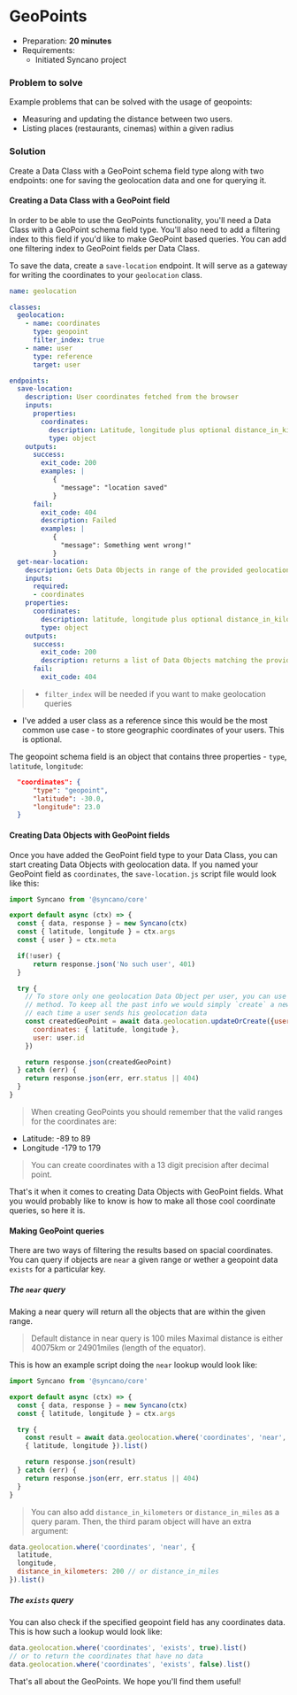 # GeoPoints

- Preparation: **20 minutes**
- Requirements:
  - Initiated Syncano project

### Problem to solve

Example problems that can be solved with the usage of geopoints:
- Measuring and updating the distance between two users.
- Listing places (restaurants, cinemas) within a given radius

### Solution

Create a Data Class with a GeoPoint schema field type along with two endpoints: one for saving the geolocation data and one for querying it.

#### Creating a Data Class with a GeoPoint field

In order to be able to use the GeoPoints functionality, you'll need a Data Class with a GeoPoint schema field type. You'll also need to add a filtering index to this field if you'd like to make GeoPoint based queries. You can add one filtering index to GeoPoint fields per Data Class.

To save the data, create a `save-location` endpoint. It will serve as a gateway for writing the coordinates to your `geolocation` class.

```YAML
name: geolocation

classes:
  geolocation:
    - name: coordinates
      type: geopoint
      filter_index: true
    - name: user
      type: reference
      target: user

endpoints:
  save-location:
    description: User coordinates fetched from the browser
    inputs:
      properties:
        coordinates:
          description: Latitude, longitude plus optional distance_in_kilometers or distance_in_miles
          type: object
    outputs:
      success:
        exit_code: 200
        examples: |
           {
             "message": "location saved"
           }
      fail:
        exit_code: 404
        description: Failed
        examples: |
           {
             "message": Something went wrong!"
           }
  get-near-location:
    description: Gets Data Objects in range of the provided geolocation data
    inputs:
      required:
      - coordinates    
    properties:
      coordinates:
        description: latitude, longitude plus optional distance_in_kilometers or distance_in_miles
        type: object
    outputs:
      success:
        exit_code: 200
        description: returns a list of Data Objects matching the provided range
      fail:
        exit_code: 404
```

> - `filter_index` will be needed if you want to make geolocation queries
- I've added a user class as a reference since this would be the most common use case - to store geographic coordinates of your users. This is optional.

The geopoint schema field is an object that contains three properties - `type`, `latitude`, `longitude`:

```json
  "coordinates": {
      "type": "geopoint",
      "latitude": -30.0,
      "longitude": 23.0
  }
```

#### Creating Data Objects with GeoPoint fields

Once you have added the GeoPoint field type to your Data Class, you can start creating Data Objects with geolocation data. If you named your GeoPoint field as `coordinates`, the `save-location.js` script file would look like this:

```js
import Syncano from '@syncano/core'

export default async (ctx) => {
  const { data, response } = new Syncano(ctx)
  const { latitude, longitude } = ctx.args
  const { user } = ctx.meta

  if(!user) {
      return response.json('No such user', 401)
  }

  try {
    // To store only one geolocation Data Object per user, you can use `updateOrCreate`
    // method. To keep all the past info we would simply `create` a new object
    // each time a user sends his geolocation data
    const createdGeoPoint = await data.geolocation.updateOrCreate({user: user.id}, {
      coordinates: { latitude, longitude },
      user: user.id
    })

    return response.json(createdGeoPoint)
  } catch (err) {
    return response.json(err, err.status || 404)
  }
}

```

> When creating GeoPoints you should remember that the valid ranges for the coordinates are:
- Latitude: -89 to 89
- Longitude -179 to 179

> You can create coordinates with a 13 digit precision after decimal point.


That's it when it comes to creating Data Objects with GeoPoint fields. What you would probably like to know is how to make all those cool coordinate queries, so here it is.

#### Making GeoPoint queries

There are two ways of filtering the results based on spacial coordinates. You can query if objects are `near` a given range or wether a geopoint data `exists` for a particular key.

##### The `near` query

Making a near query will return all the objects that are within the given range.

> Default distance in near query is 100 miles
> Maximal distance is either 40075km or 24901miles (length of the equator).

This is how an example script doing the `near` lookup would look like:

```js
import Syncano from '@syncano/core'

export default async (ctx) => {
  const { data, response } = new Syncano(ctx)
  const { latitude, longitude } = ctx.args

  try {
    const result = await data.geolocation.where('coordinates', 'near',
    { latitude, longitude }).list()

    return response.json(result)
  } catch (err) {
    return response.json(err, err.status || 404)
  }
}
```

> You can also add `distance_in_kilometers` or `distance_in_miles` as a query param.
Then, the third param object will have an extra argument:

```js
data.geolocation.where('coordinates', 'near', {
  latitude,
  longitude,
  distance_in_kilometers: 200 // or distance_in_miles
}).list()
```

##### The `exists` query

You can also check if the specified geopoint field has any coordinates data. This is how such a lookup would look like:

```js
data.geolocation.where('coordinates', 'exists', true).list()
// or to return the coordinates that have no data
data.geolocation.where('coordinates', 'exists', false).list()
```

That's all about the GeoPoints. We hope you'll find them useful!
